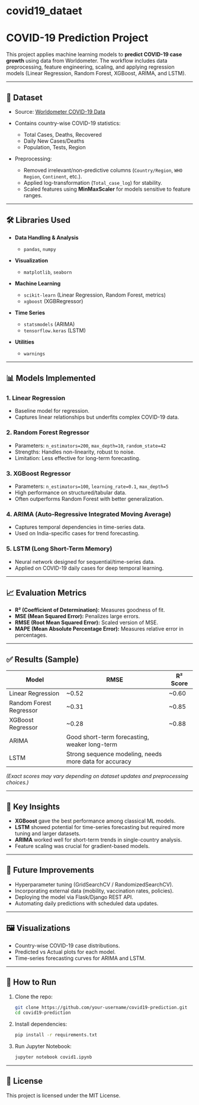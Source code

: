 # covid19_dataet

# COVID-19 Prediction Project

This project applies machine learning models to **predict COVID-19 case growth** using data from Worldometer. The workflow includes data preprocessing, feature engineering, scaling, and applying regression models (Linear Regression, Random Forest, XGBoost, ARIMA, and LSTM).

---

## 📂 Dataset

* Source: [Worldometer COVID-19 Data](https://www.worldometers.info/coronavirus/)
* Contains country-wise COVID-19 statistics:

  * Total Cases, Deaths, Recovered
  * Daily New Cases/Deaths
  * Population, Tests, Region
* Preprocessing:

  * Removed irrelevant/non-predictive columns (`Country/Region`, `WHO Region`, `Continent`, etc.).
  * Applied log-transformation (`Total_case_log`) for stability.
  * Scaled features using **MinMaxScaler** for models sensitive to feature ranges.

---

## 🛠 Libraries Used

* **Data Handling & Analysis**

  * `pandas`, `numpy`
* **Visualization**

  * `matplotlib`, `seaborn`
* **Machine Learning**

  * `scikit-learn` (Linear Regression, Random Forest, metrics)
  * `xgboost` (XGBRegressor)
* **Time Series**

  * `statsmodels` (ARIMA)
  * `tensorflow.keras` (LSTM)
* **Utilities**

  * `warnings`

---

## 📊 Models Implemented

### 1. **Linear Regression**

* Baseline model for regression.
* Captures linear relationships but underfits complex COVID-19 data.

### 2. **Random Forest Regressor**

* Parameters: `n_estimators=200`, `max_depth=10`, `random_state=42`
* Strengths: Handles non-linearity, robust to noise.
* Limitation: Less effective for long-term forecasting.

### 3. **XGBoost Regressor**

* Parameters: `n_estimators=100`, `learning_rate=0.1`, `max_depth=5`
* High performance on structured/tabular data.
* Often outperforms Random Forest with better generalization.

### 4. **ARIMA (Auto-Regressive Integrated Moving Average)**

* Captures temporal dependencies in time-series data.
* Used on India-specific cases for trend forecasting.

### 5. **LSTM (Long Short-Term Memory)**

* Neural network designed for sequential/time-series data.
* Applied on COVID-19 daily cases for deep temporal learning.

---

## 📈 Evaluation Metrics

* **R² (Coefficient of Determination):** Measures goodness of fit.
* **MSE (Mean Squared Error):** Penalizes large errors.
* **RMSE (Root Mean Squared Error):** Scaled version of MSE.
* **MAPE (Mean Absolute Percentage Error):** Measures relative error in percentages.

---

## ✅ Results (Sample)

| Model                   | RMSE                                                   | R² Score |
| ----------------------- | ------------------------------------------------------ | -------- |
| Linear Regression       | ~0.52                                                  | ~0.60    |
| Random Forest Regressor | ~0.31                                                  | ~0.85    |
| XGBoost Regressor       | ~0.28                                                  | ~0.88    |
| ARIMA                   | Good short-term forecasting, weaker long-term          |          |
| LSTM                    | Strong sequence modeling, needs more data for accuracy |          |

*(Exact scores may vary depending on dataset updates and preprocessing choices.)*

---

## 📌 Key Insights

* **XGBoost** gave the best performance among classical ML models.
* **LSTM** showed potential for time-series forecasting but required more tuning and larger datasets.
* **ARIMA** worked well for short-term trends in single-country analysis.
* Feature scaling was crucial for gradient-based models.

---

## 🚀 Future Improvements

* Hyperparameter tuning (GridSearchCV / RandomizedSearchCV).
* Incorporating external data (mobility, vaccination rates, policies).
* Deploying the model via Flask/Django REST API.
* Automating daily predictions with scheduled data updates.

---

## 🖼 Visualizations

* Country-wise COVID-19 case distributions.
* Predicted vs Actual plots for each model.
* Time-series forecasting curves for ARIMA and LSTM.

---

## 📌 How to Run

1. Clone the repo:

   ```bash
   git clone https://github.com/your-username/covid19-prediction.git
   cd covid19-prediction
   ```
2. Install dependencies:

   ```bash
   pip install -r requirements.txt
   ```
3. Run Jupyter Notebook:

   ```bash
   jupyter notebook covid1.ipynb
   ```

---

## 📜 License

This project is licensed under the MIT License.
